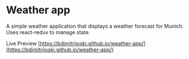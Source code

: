 # Weather app

A simple weather application that displays a weather forecast for Munich. Uses react-redux to manage state.

Live Preview
[https://bdimitrijoski.github.io/weather-app/](https://bdimitrijoski.github.io/weather-app/)
